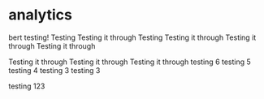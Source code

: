 # analytics
bert testing!
Testing
Testing it through
Testing
Testing it through
Testing it through
Testing it through


Testing it through
Testing it through
Testing it through
testing 6
testing 5
testing 4
testing 3
testing 3


testing 123
